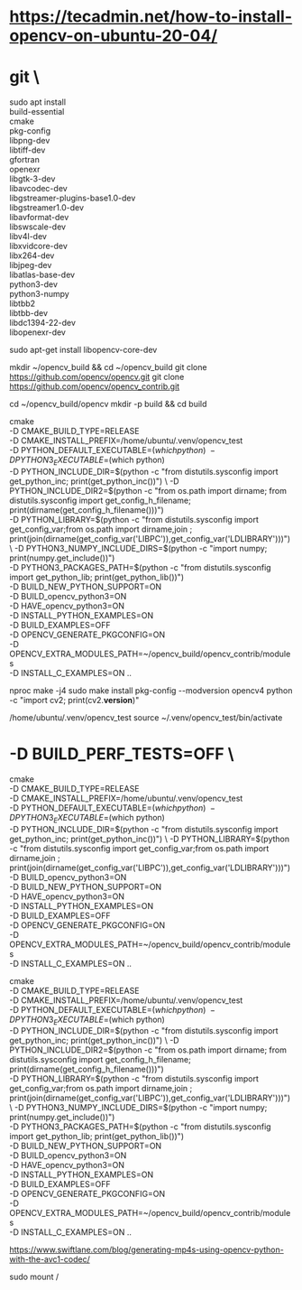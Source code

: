 # https://tecadmin.net/how-to-install-opencv-on-ubuntu-20-04/
# git \
sudo apt install \
    build-essential \
    cmake \
    pkg-config \
    libpng-dev \
    libtiff-dev \
    gfortran \
    openexr \
    libgtk-3-dev \
    libavcodec-dev \
    libgstreamer-plugins-base1.0-dev \
    libgstreamer1.0-dev \
    libavformat-dev \
    libswscale-dev \
    libv4l-dev \
    libxvidcore-dev \
    libx264-dev \
    libjpeg-dev \
    libatlas-base-dev \
    python3-dev \
    python3-numpy \
    libtbb2 \
    libtbb-dev \
    libdc1394-22-dev \
    libopenexr-dev 

sudo apt-get install libopencv-core-dev

mkdir ~/opencv_build && cd ~/opencv_build 
git clone https://github.com/opencv/opencv.git 
git clone https://github.com/opencv/opencv_contrib.git 

cd ~/opencv_build/opencv 
mkdir -p build && cd build

cmake \
    -D CMAKE_BUILD_TYPE=RELEASE \
    -D CMAKE_INSTALL_PREFIX=/home/ubuntu/.venv/opencv_test \
    -D PYTHON_DEFAULT_EXECUTABLE=$(which python) \
    -D PYTHON3_EXECUTABLE=$(which python) \
    -D PYTHON_INCLUDE_DIR=$(python -c "from distutils.sysconfig import get_python_inc; print(get_python_inc())") \
    -D PYTHON_INCLUDE_DIR2=$(python -c "from os.path import dirname; from distutils.sysconfig import get_config_h_filename; print(dirname(get_config_h_filename()))") \
    -D PYTHON_LIBRARY=$(python -c "from distutils.sysconfig import get_config_var;from os.path import dirname,join ; print(join(dirname(get_config_var('LIBPC')),get_config_var('LDLIBRARY')))") \
    -D PYTHON3_NUMPY_INCLUDE_DIRS=$(python -c "import numpy; print(numpy.get_include())") \
    -D PYTHON3_PACKAGES_PATH=$(python -c "from distutils.sysconfig import get_python_lib; print(get_python_lib())") \
    -D BUILD_NEW_PYTHON_SUPPORT=ON \
    -D BUILD_opencv_python3=ON \
    -D HAVE_opencv_python3=ON \
    -D INSTALL_PYTHON_EXAMPLES=ON \
    -D BUILD_EXAMPLES=OFF \
    -D OPENCV_GENERATE_PKGCONFIG=ON \
    -D OPENCV_EXTRA_MODULES_PATH=~/opencv_build/opencv_contrib/modules \
    -D INSTALL_C_EXAMPLES=ON ..

nproc
make -j4
sudo make install
pkg-config --modversion opencv4
python -c "import cv2; print(cv2.__version__)"

/home/ubuntu/.venv/opencv_test
source ~/.venv/opencv_test/bin/activate

# -D BUILD_PERF_TESTS=OFF \

cmake \
    -D CMAKE_BUILD_TYPE=RELEASE \
    -D CMAKE_INSTALL_PREFIX=/home/ubuntu/.venv/opencv_test \
    -D PYTHON_DEFAULT_EXECUTABLE=$(which python) \
    -D PYTHON3_EXECUTABLE=$(which python) \
    -D PYTHON_INCLUDE_DIR=$(python -c "from distutils.sysconfig import get_python_inc; print(get_python_inc())") \
    -D PYTHON_LIBRARY=$(python -c "from distutils.sysconfig import get_config_var;from os.path import dirname,join ; print(join(dirname(get_config_var('LIBPC')),get_config_var('LDLIBRARY')))") \
    -D BUILD_opencv_python3=ON \
    -D BUILD_NEW_PYTHON_SUPPORT=ON \
    -D HAVE_opencv_python3=ON \
    -D INSTALL_PYTHON_EXAMPLES=ON \
    -D BUILD_EXAMPLES=OFF \
    -D OPENCV_GENERATE_PKGCONFIG=ON \
    -D OPENCV_EXTRA_MODULES_PATH=~/opencv_build/opencv_contrib/modules \
    -D INSTALL_C_EXAMPLES=ON ..

cmake \
    -D CMAKE_BUILD_TYPE=RELEASE \
    -D CMAKE_INSTALL_PREFIX=/home/ubuntu/.venv/opencv_test \
    -D PYTHON_DEFAULT_EXECUTABLE=$(which python) \
    -D PYTHON3_EXECUTABLE=$(which python) \
    -D PYTHON_INCLUDE_DIR=$(python -c "from distutils.sysconfig import get_python_inc; print(get_python_inc())") \
    -D PYTHON_INCLUDE_DIR2=$(python -c "from os.path import dirname; from distutils.sysconfig import get_config_h_filename; print(dirname(get_config_h_filename()))") \
    -D PYTHON_LIBRARY=$(python -c "from distutils.sysconfig import get_config_var;from os.path import dirname,join ; print(join(dirname(get_config_var('LIBPC')),get_config_var('LDLIBRARY')))") \
    -D PYTHON3_NUMPY_INCLUDE_DIRS=$(python -c "import numpy; print(numpy.get_include())") \
    -D PYTHON3_PACKAGES_PATH=$(python -c "from distutils.sysconfig import get_python_lib; print(get_python_lib())") \
    -D BUILD_NEW_PYTHON_SUPPORT=ON \
    -D BUILD_opencv_python3=ON \
    -D HAVE_opencv_python3=ON \
    -D INSTALL_PYTHON_EXAMPLES=ON \
    -D BUILD_EXAMPLES=OFF \
    -D OPENCV_GENERATE_PKGCONFIG=ON \
    -D OPENCV_EXTRA_MODULES_PATH=~/opencv_build/opencv_contrib/modules \
    -D INSTALL_C_EXAMPLES=ON ..


https://www.swiftlane.com/blog/generating-mp4s-using-opencv-python-with-the-avc1-codec/


sudo mount /